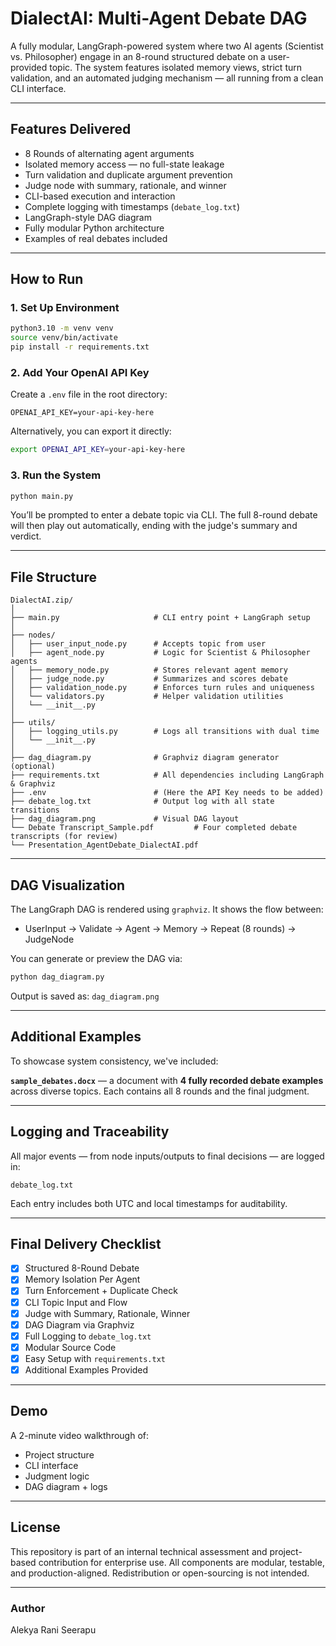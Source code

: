 # **DialectAI: Multi-Agent Debate DAG**


A fully modular, LangGraph-powered system where two AI agents (Scientist vs. Philosopher) engage in an 8-round structured debate on a user-provided topic. The system features isolated memory views, strict turn validation, and an automated judging mechanism — all running from a clean CLI interface.

---

##  Features Delivered

-  8 Rounds of alternating agent arguments  
-  Isolated memory access — no full-state leakage  
-  Turn validation and duplicate argument prevention  
-  Judge node with summary, rationale, and winner  
-  CLI-based execution and interaction  
-  Complete logging with timestamps (`debate_log.txt`)  
-  LangGraph-style DAG diagram  
-  Fully modular Python architecture  
-  Examples of real debates included

---

## How to Run

### 1. Set Up Environment

```bash
python3.10 -m venv venv
source venv/bin/activate
pip install -r requirements.txt
```

### 2. Add Your OpenAI API Key

Create a `.env` file in the root directory:

```
OPENAI_API_KEY=your-api-key-here
```

Alternatively, you can export it directly:

```bash
export OPENAI_API_KEY=your-api-key-here
```

### 3. Run the System

```bash
python main.py
```

You’ll be prompted to enter a debate topic via CLI. The full 8-round debate will then play out automatically, ending with the judge's summary and verdict.

---

## File Structure

```
DialectAI.zip/
│
├── main.py                     # CLI entry point + LangGraph setup
│
├── nodes/
│   ├── user_input_node.py      # Accepts topic from user
│   ├── agent_node.py           # Logic for Scientist & Philosopher agents
│   ├── memory_node.py          # Stores relevant agent memory
│   ├── judge_node.py           # Summarizes and scores debate
│   ├── validation_node.py      # Enforces turn rules and uniqueness
│   └── validators.py           # Helper validation utilities
│   └── __init__.py
│
├── utils/
│   ├── logging_utils.py        # Logs all transitions with dual time
│   └── __init__.py
│
├── dag_diagram.py              # Graphviz diagram generator (optional)
├── requirements.txt            # All dependencies including LangGraph & Graphviz
├── .env                        # (Here the API Key needs to be added) 
├── debate_log.txt              # Output log with all state transitions
├── dag_diagram.png             # Visual DAG layout
└── Debate Transcript_Sample.pdf         # Four completed debate transcripts (for review)
└── Presentation_AgentDebate_DialectAI.pdf
```

---

## DAG Visualization

The LangGraph DAG is rendered using `graphviz`. It shows the flow between:

- UserInput → Validate → Agent → Memory → Repeat (8 rounds) → JudgeNode

You can generate or preview the DAG via:

```bash
python dag_diagram.py
```

Output is saved as: `dag_diagram.png`

---

## Additional Examples

To showcase system consistency, we've included:

**`sample_debates.docx`** — a document with **4 fully recorded debate examples** across diverse topics. Each contains all 8 rounds and the final judgment.

---

## Logging and Traceability

All major events — from node inputs/outputs to final decisions — are logged in:

```text
debate_log.txt
```

Each entry includes both UTC and local timestamps for auditability.

---

## Final Delivery Checklist

- [x] Structured 8-Round Debate
- [x] Memory Isolation Per Agent
- [x] Turn Enforcement + Duplicate Check
- [x] CLI Topic Input and Flow
- [x] Judge with Summary, Rationale, Winner
- [x] DAG Diagram via Graphviz
- [x] Full Logging to `debate_log.txt`
- [x] Modular Source Code
- [x] Easy Setup with `requirements.txt`
- [x] Additional Examples Provided

---

## Demo

A 2-minute video walkthrough of:

- Project structure  
- CLI interface  
- Judgment logic  
- DAG diagram + logs

---
## License
This repository is part of an internal technical assessment and project-based contribution for enterprise use. All components are modular, testable, and production-aligned. Redistribution or open-sourcing is not intended.

---
### Author
Alekya Rani Seerapu
